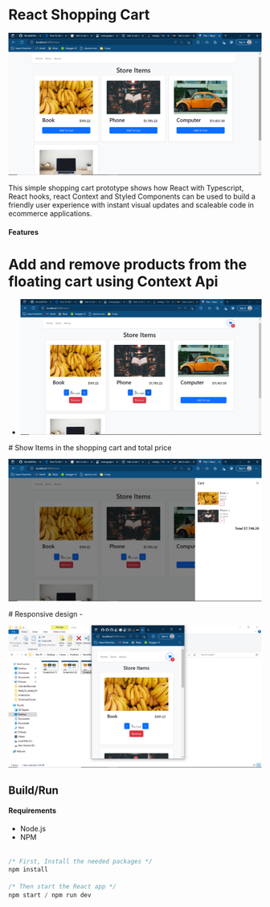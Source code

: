 # React Shopping Cart

<p align="center">

  <img src="assets/Screenshot (1).png">
</p>




This simple shopping cart prototype shows how React with Typescript, React hooks, react Context and Styled Components can be used to build a friendly user experience with instant visual updates and scaleable code in ecommerce applications.

#### Features

# Add and remove products from the floating cart using Context Api
- <p align="center">

  <img src="assets/Screenshot (3).png">
</p>
# Show Items in the shopping cart and total price
<p align="center">

  <img src="assets/Screenshot (4).png">
</p>
# Responsive design
- <p align="center">

  <img src="assets/Screenshot (6).png">
</p>



## Build/Run

#### Requirements

- Node.js
- NPM

```javascript

/* First, Install the needed packages */
npm install

/* Then start the React app */
npm start / npm run dev


```

<br/>
<br/>

